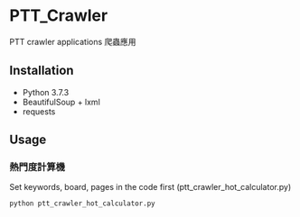 # PTT_Crawler

PTT crawler applications 爬蟲應用

## Installation

* Python 3.7.3
* BeautifulSoup + lxml
* requests

## Usage

### 熱門度計算機

Set keywords, board, pages in the code first (ptt_crawler_hot_calculator.py)

    python ptt_crawler_hot_calculator.py
